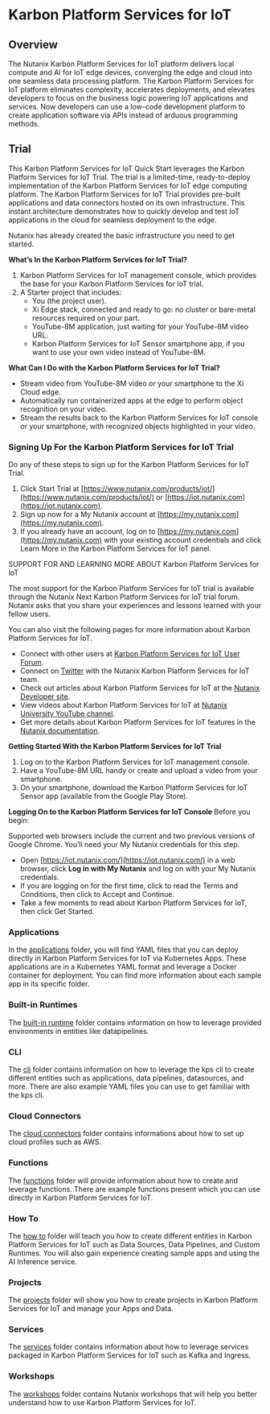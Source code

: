 # Karbon Platform Services for IoT

## Overview
The Nutanix Karbon Platform Services for IoT platform delivers local compute and AI for IoT edge devices, converging the edge and cloud into one seamless data processing platform. The Karbon Platform Services for IoT platform eliminates complexity, accelerates deployments, and elevates developers to focus on the business logic powering IoT applications and services. Now developers can use a low-code development platform to create application software via APIs instead of arduous programming methods.

## Trial
This Karbon Platform Services for IoT Quick Start leverages the Karbon Platform Services for IoT Trial. The trial is a limited-time, ready-to-deploy implementation of the Karbon Platform Services for IoT edge computing platform. The Karbon Platform Services for IoT Trial provides pre-built applications and data connectors hosted on its own infrastructure. This instant architecture demonstrates how to quickly develop and test IoT applications in the cloud for seamless deployment to the edge.

Nutanix has already created the basic infrastructure you need to get started.

**What’s In the Karbon Platform Services for IoT Trial?**
1. Karbon Platform Services for IoT management console, which provides the base for your Karbon Platform Services for IoT trial.
1. A Starter project that includes:
    * You (the project user).
    * Xi Edge stack, connected and ready to go: no cluster or bare-metal resources required on your part.
    * YouTube-8M application, just waiting for your YouTube-8M video URL.
    * Karbon Platform Services for IoT Sensor smartphone app, if you want to use your own video instead of YouTube-8M.

**What Can I Do with the Karbon Platform Services for IoT Trial?**
* Stream video from YouTube-8M video or your smartphone to the Xi Cloud edge.
* Automatically run containerized apps at the edge to perform object recognition on your video.
* Stream the results back to the Karbon Platform Services for IoT console or your smartphone, with recognized objects highlighted in your video.

### Signing Up For the Karbon Platform Services for IoT Trial
Do any of these steps to sign up for the Karbon Platform Services for IoT Trial.
1. Click Start Trial at [https://www.nutanix.com/products/iot/](https://www.nutanix.com/products/iot/) or [https://iot.nutanix.com](https://iot.nutanix.com).
1. Sign up now for a My Nutanix account at [https://my.nutanix.com](https://my.nutanix.com).
1. If you already have an account, log on to [https://my.nutanix.com](https://my.nutanix.com) with your existing account credentials and click Learn More in the Karbon Platform Services for IoT panel.

SUPPORT FOR AND LEARNING MORE ABOUT Karbon Platform Services for IoT

The most support for the Karbon Platform Services for IoT trial is available through the Nutanix Next Karbon Platform Services for IoT trial forum. Nutanix asks that you share your experiences and lessons learned with your fellow users.

You can also visit the following pages for more information about Karbon Platform Services for IoT.

* Connect with other users at [Karbon Platform Services for IoT User Forum](https://next.nutanix.com/xi-iot-72).
* Connect on [Twitter](https://twitter.com/NutanixIoT) with the Nutanix Karbon Platform Services for IoT team.
* Check out articles about Karbon Platform Services for IoT at the [Nutanix Developer site](https://developer.nutanix.com/iot).
* View videos about Karbon Platform Services for IoT at [Nutanix University YouTube channel](https://www.youtube.com/watch?v#wmUkz-XZLJo).
* Get more details about Karbon Platform Services for IoT features in the [Nutanix documentation](https://portal.nutanix.com/?filterKey#type&filterVal#Xi#/page/docs/list).

**Getting Started With the Karbon Platform Services for IoT Trial**
1. Log on to the Karbon Platform Services for IoT management console.
1. Have a YouTube-8M URL handy or create and upload a video from your smartphone.
1. On your smartphone, download the Karbon Platform Services for IoT Sensor app (available from the Google Play Store).

**Logging On to the Karbon Platform Services for IoT Console**
Before you begin:

Supported web browsers include the current and two previous versions of Google Chrome. You’ll need your My Nutanix credentials for this step.
* Open [https://iot.nutanix.com/](https://iot.nutanix.com/) in a web browser, click **Log in with My Nutanix** and log on with your My Nutanix credentials.
* If you are logging on for the first time, click to read the Terms and Conditions, then click to Accept and Continue.
* Take a few moments to read about Karbon Platform Services for IoT, then click Get Started.

### Applications

In the [applications](applications) folder, you will find YAML files that you can deploy directly in Karbon Platform Services for IoT via Kubernetes Apps. These applications are in a Kubernetes YAML format and leverage a Docker container for 
deployment. You can find more information about each sample app in its specific folder. 

### Built-in Runtimes

The [built-in runtime](built-in_runtimes) folder contains information on how to leverage provided environments in entities like datapipelines. 

### CLI

The [cli](cli) folder contains information on how to leverage the kps cli to create different entities such as applications, data pipelines, datasources, and more. There are also example YAML files you can use to get 
familiar with the kps cli. 

### Cloud Connectors

The [cloud connectors](cloud_connectors) folder contains informations about how to set up cloud profiles such as AWS.

### Functions

The [functions](functions) folder will provide information about how to create and leverage functions. There are example functions present which you can use directly in Karbon Platform Services for IoT. 

### How To

The [how to](how_to) folder will teach you how to create different entities in Karbon Platform Services for IoT such as Data Sources, Data Pipelines, and Custom Runtimes. You will also gain experience creating sample apps and using the AI Inference service.

### Projects

The [projects](projects) folder will show you how to create projects in Karbon Platform Services for IoT and manage your Apps and Data.

### Services

The [services](services) folder contains information about how to leverage services packaged in Karbon Platform Services for IoT such as Kafka and Ingress.

### Workshops

The [workshops](workshops) folder contains Nutanix workshops that will help you better understand how to use Karbon Platform Services for IoT.